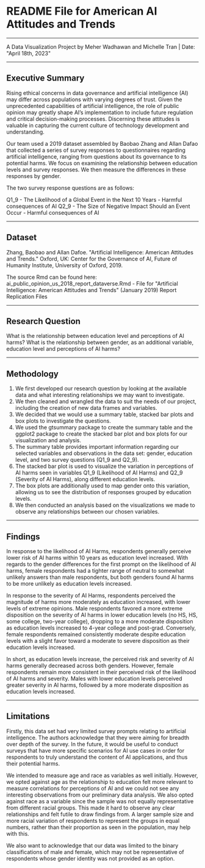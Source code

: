 # README File for American AI Attitudes and Trends
---
A Data Visualization Project by Meher Wadhawan and Michelle Tran
|
Date: "April 18th, 2023"

---

## Executive Summary

Rising ethical concerns in data governance and artificial intelligence (AI) may differ across populations with varying degrees of trust. Given the unprecedented capabilities of artificial intelligence, the role of public opinion may greatly shape AI’s implementation to include future regulation and critical decision-making processes. Discerning these attitudes is valuable in capturing the current culture of technology development and understanding. 

Our team used a 2019 dataset assembled by Baobao Zhang and Allan Dafao that collected a series of survey responses to questionnaires regarding artificial intelligence, ranging from questions about its governance to its potential harms. We focus on examining the relationship between education levels and survey responses. We then measure the differences in these responses by gender. 

The two survey response questions are as follows:

Q1_9 - The Likelihood of a Global Event in the Next 10 Years - Harmful consequences of AI 
Q2_9 - The Size of Negative Impact Should an Event Occur - Harmful consequences of AI 

---

## Dataset

Zhang, Baobao and Allan Dafoe. "Artificial Intelligence: American Attitudes and Trends." Oxford, UK: Center for the Governance of AI, Future of Humanity Institute, University of Oxford, 2019.

The source Rmd can be found here:
ai_public_opinion_us_2018_report_dataverse.Rmd - File for "Artificial Intelligence: American Attitudes and Trends" (January 2019) Report Replication Files


---

## Research Question

What is the relationship between education level and perceptions of AI harms?
What is the relationship between gender, as an additional variable, education level and perceptions of AI harms?

---

## Methodology

1. We first developed our research question by looking at the available data and what interesting relationships we may want to investigate. 
2. We then cleaned and wrangled the data to suit the needs of our project, including the creation of new data frames and variables.
3. We decided that we would use a summary table, stacked bar plots and box plots to investigate the questions. 
4. We used the gtsummary package to create the summary table and the ggplot2 package to create the stacked bar plot and box plots for our visualization and analysis. 
5. The summary table provides important information regarding our selected variables and observations in the data set:  gender, education level, and two survey questions (Q1_9 and Q2_9). 
6. The stacked bar plot is used to visualize the variation in perceptions of AI harms seen in variables Q1_9 (Likelihood of AI Harms) and Q2_9 (Severity of AI Harms), along different education levels. 
7. The box plots are additionally used to map gender onto this variation, allowing us to see the distribution of responses grouped by education levels.
8. We then conducted an analysis based on the visualizations we made to observe any relationships between our chosen variables. 

--- 

## Findings

In response to the likelihood of AI Harms, respondents generally perceive lower risk of AI harms within 10 years as education level increased. With regards to the gender differences for the first prompt on the likelihood of AI harms, female respondents had a tighter range of neutral to somewhat unlikely answers than male respondents, but both genders found AI harms to be more unlikely as education levels increased.

In response to the severity of AI Harms, respondents perceived the magnitude of harms more moderately as education increased, with lower levels of extreme opinions. Male respondents favored a more extreme disposition on the severity of AI harms in lower education levels (no HS, HS, some college, two-year college), dropping to a more moderate disposition as education levels increased to 4-year college and post-grad. Conversely, female respondents remained consistently moderate despite education levels with a slight favor toward a moderate to severe disposition as their education levels increased.

In short, as education levels increase, the perceived risk and severity of AI harms generally decreased across both genders. However, female respondents remain more consistent in their perceived risk of the likelihood of AI harms and severity. Males with lower education levels perceived greater severity in AI harms, followed by a more moderate disposition as education levels increased.

---

## Limitations

Firstly, this data set had very limited survey prompts relating to artificial intelligence. The authors acknowledge that they were aiming for breadth over depth of the survey. In the future, it would be useful to conduct surveys that have more specific scenarios for AI use cases in order for respondents to truly understand the content of AI applications, and thus their potential harms. 

We intended to measure age and race as variables as well initially. However, we opted against age as the relationship to education felt more relevant to measure correlations for perceptions of AI and we could not see any interesting observations from our preliminary data analysis. We also opted against race as a variable since the sample was not equally representative from different racial groups. This made it hard to observe any clear relationships and felt futile to draw findings from. A larger sample size and more racial variation of respondents to represent the groups in equal numbers, rather than their proportion as seen in the population, may help with this. 

We also want to acknowledge that our data was limited to the binary classifications of male and female, which may not be representative of respondents whose gender identity was not provided as an option.
